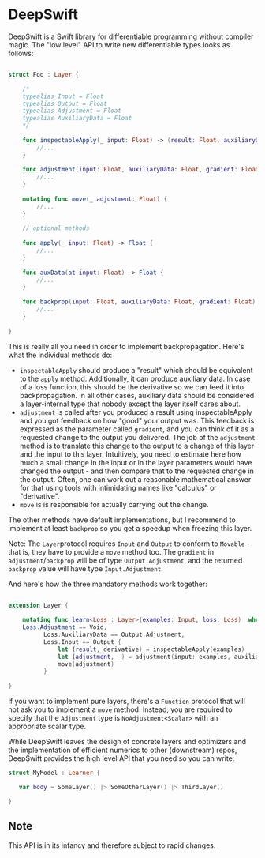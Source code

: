 # DeepSwift

DeepSwift is a Swift library for differentiable programming without compiler magic. The "low level" API to write new differentiable types looks as follows:

```swift

struct Foo : Layer {

    /*
    typealias Input = Float
    typealias Output = Float 
    typealias Adjustment = Float 
    typealias AuxiliaryData = Float
    */
    
    func inspectableApply(_ input: Float) -> (result: Float, auxiliaryData: Float) {
        //...
    }
    
    func adjustment(input: Float, auxiliaryData: Float, gradient: Float) -> (adjustment: Float, backprop: Float) {
        //...
    }
    
    mutating func move(_ adjustment: Float) {
        //...
    }
    
    // optional methods
    
    func apply(_ input: Float) -> Float {
        //...
    }
    
    func auxData(at input: Float) -> Float {
        //...
    }
    
    func backprop(input: Float, auxiliaryData: Float, gradient: Float) -> Float {
        //...
    }
    
}

```

This is really all you need in order to implement backpropagation. Here's what the individual methods do:

- ```inspectableApply``` should produce a "result" which should be equivalent to the ```apply``` method. Additionally, it can produce auxiliary data. In case of a loss function, this should be the derivative so we can feed it into backpropagation. In all other cases, auxiliary data should be considered a layer-internal type that nobody except the layer itself cares about.
- ```adjustment``` is called after you produced a result using inspectableApply and you got feedback on how "good" your output was. This feedback is expressed as the parameter called ```gradient```, and you can think of it as a requested change to the output you delivered. The job of the ```adjustment``` method is to translate this change to the output to a change of this layer and the input to this layer. Intuitively, you need to estimate here how much a small change in the input or in the layer parameters would have changed the output - and then compare that to the requested change in the output. Often, one can work out a reasonable mathematical answer for that using tools with intimidating names like "calculus" or "derivative".
- ```move``` is is responsible for actually carrying out the change.

The other methods have default implementations, but I recommend to implement at least ```backprop``` so you get a speedup when freezing this layer.

Note: The ```Layer```protocol requires ```Input``` and ```Output``` to conform to ```Movable``` - that is, they have to provide a ```move``` method too. The ```gradient``` in ```adjustment```/```backprop``` will be of type ```Output.Adjustment```, and the returned ```backprop``` value will have type ```Input.Adjustment```.

And here's how the three mandatory methods work together:

```swift

extension Layer {
    
    mutating func learn<Loss : Layer>(examples: Input, loss: Loss)  where
    Loss.Adjustment == Void,
          Loss.AuxiliaryData == Output.Adjustment,
          Loss.Input == Output {
              let (result, derivative) = inspectableApply(examples)
              let (adjustment, _) = adjustment(input: examples, auxiliaryData: derivative, gradient: loss.auxData(at: result))
              move(adjustment)
          }
          
}
```

If you want to implement pure layers, there's a ```Function``` protocol that will not ask you to implement a ```move``` method. Instead, you are required to specify that the ```Adjustment``` type is ```NoAdjustment<Scalar>``` with an appropriate scalar type.

While DeepSwift leaves the design of concrete layers and optimizers and the implementation of efficient numerics to other (downstream) repos, DeepSwift provides the high level API that you need so you can write:

```swift
struct MyModel : Learner {

   var body = SomeLayer() |> SomeOtherLayer() |> ThirdLayer()

} 
```

## Note

This API is in its infancy and therefore subject to rapid changes.
